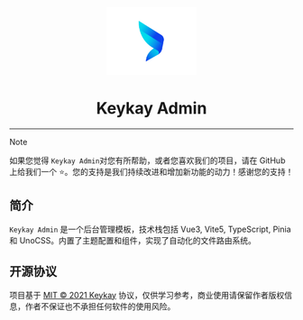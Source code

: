 <div align="center">
	<img src="./public/logo.svg" width="160" />
	<h1>Keykay Admin</h1>
</div>

---

> [!NOTE]
> 如果您觉得 `Keykay Admin`对您有所帮助，或者您喜欢我们的项目，请在 GitHub 上给我们一个 ⭐️。您的支持是我们持续改进和增加新功能的动力！感谢您的支持！

## 简介

`Keykay Admin` 是一个后台管理模板，技术栈包括 Vue3, Vite5, TypeScript, Pinia 和 UnoCSS。内置了主题配置和组件，实现了自动化的文件路由系统。

## 开源协议

项目基于 [MIT © 2021 Keykay](./LICENSE) 协议，仅供学习参考，商业使用请保留作者版权信息，作者不保证也不承担任何软件的使用风险。
